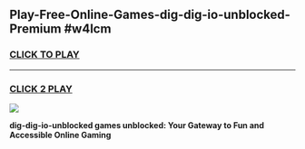 
## Play-Free-Online-Games-dig-dig-io-unblocked-Premium #w4lcm
<h3>
<a href="https://premium.freeplayer.one?title=dig-dig-io-unblocked&ref=8M">CLICK TO PLAY</a></h3>
<hr>

<h3>
<a href="https://premium.freeplayer.one?title=dig-dig-io-unblocked&ref=8M">CLICK 2 PLAY</a>
  
</h3>

<a href="https://premium.freeplayer.one?title=dig-dig-io-unblocked&ref=8M"><img src="https://clearcache.store/games.png"></a>


**dig-dig-io-unblocked games unblocked: Your Gateway to Fun and Accessible Online Gaming**
